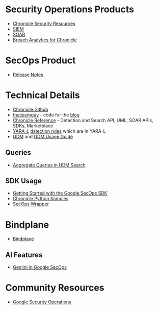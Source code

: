 # Security Operations Products
- [Chronicle Security Resources](https://cloud.google.com/chronicle/docs/resources)
- [SIEM](https://cloud.google.com/chronicle/docs/overview)
- [SOAR](https://cloud.google.com/chronicle/docs/soar/overview-and-introduction/soar-overview)
- [Breach Analytics for Chronicle](https://cloud.google.com/chronicle/docs/preview/applied-threat-intel/breach-analytics-page)

# SecOps Product
- [Release Notes](https://cloud.google.com/chronicle/docs/secops/release-notes)

# Technical Details
- [Chronicle Github](https://github.com/chronicle)
- [thatsiemguy](https://github.com/goog-cmmartin/thatsiemguy/) - code for the [blog](https://medium.com/@thatsiemguy)
- [Chronicle Reference](https://cloud.google.com/chronicle/docs/reference) - Detection and Search API, UML, SOAR APIs, SDKs, Marketplace
- [YARA-L](https://cloud.google.com/chronicle/docs/detection/yara-l-2-0-overview) [datection rules](https://github.com/chronicle/detection-rules) which are in YARA-L
- [UDM](https://cloud.google.com/chronicle/docs/event-processing/udm-overview) and [UDM Usage Guide](https://cloud.google.com/chronicle/docs/unified-data-model/udm-usage)

## Queries
- [Aggregate Queries in UDM Search](https://medium.com/@thatsiemguy/aggregate-queries-in-udm-search-1b885c8c27d5)

##  SDK Usage
- [Getting Started with the Google SecOps SDK](https://medium.com/@thatsiemguy/getting-started-with-the-google-secops-sdk-69effdde5978)
- [Chronicle Python Samples](https://github.com/chronicle/api-samples-python)
- [SecOps Wrapper](https://github.com/google/secops-wrapper)

# Bindplane
- [Bindplane](https://cloud.google.com/chronicle/docs/ingestion/use-bindplane-agent) 

## AI Features
- [Gemini in Google SecOps](https://cloud.google.com/chronicle/docs/secops/gemini-chronicle)

# Community Resources 
- [Google Security Operations](https://security.googlecloudcommunity.com/google-security-operations-2)
